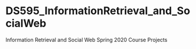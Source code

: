 # DS595_InformationRetrieval_and_SocialWeb
Information Retrieval and Social Web Spring 2020 Course Projects
